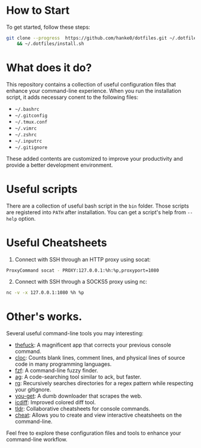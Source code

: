 # How to Start
To get started, follow these steps:

```bash
git clone --progress  https://github.com/hanke0/dotfiles.git ~/.dotfiles \
    && ~/.dotfiles/install.sh
```

# What does it do?
This repository contains a collection of useful configuration files that enhance your command-line experience. When you run the installation script, it adds necessary conent to the following files:

- `~/.bashrc`
- `~/.gitconfig`
- `~/.tmux.conf`
- `~/.vimrc`
- `~/.zshrc`
- `~/.inputrc`
- `~/.gitignore`

These added contents are customized to improve your productivity and provide a better development environment.

# Useful scripts
There are a collection of useful bash script in the `bin` folder.
Those scripts are registered into `PATH` after installation.
You can get a script's help from `--help` option.

# Useful Cheatsheets

1. Connect with SSH through an HTTP proxy using socat:
```bash
ProxyCommand socat - PROXY:127.0.0.1:%h:%p,proxyport=1080
```

2. Connect with SSH through a SOCKS5 proxy using nc:
```bash
nc -v -x 127.0.0.1:1080 %h %p
```

# Other's works.
Several useful command-line tools you may interesting:

- [thefuck](https://github.com/nvbn/thefuck): A magnificent app that corrects your previous console command.
- [cloc](https://github.com/AlDanial/cloc): Counts blank lines, comment lines, and physical lines of source code in many programming languages.
- [fzf](https://github.com/junegunn/fzf): A command-line fuzzy finder.
- [ag](https://github.com/ggreer/the_silver_searcher): A code-searching tool similar to ack, but faster.
- [rg](https://github.com/BurntSushi/ripgrep): Recursively searches directories for a regex pattern while respecting your gitignore.
- [you-get](https://github.com/soimort/you-get): A dumb downloader that scrapes the web.
- [icdiff](https://github.com/jeffkaufman/icdiff): Improved colored diff tool.
- [tldr](https://github.com/tldr-pages/tldr): Collaborative cheatsheets for console commands.
- [cheat](https://github.com/cheat/cheat): Allows you to create and view interactive cheatsheets on the command-line.


Feel free to explore these configuration files and tools to enhance your command-line workflow.
